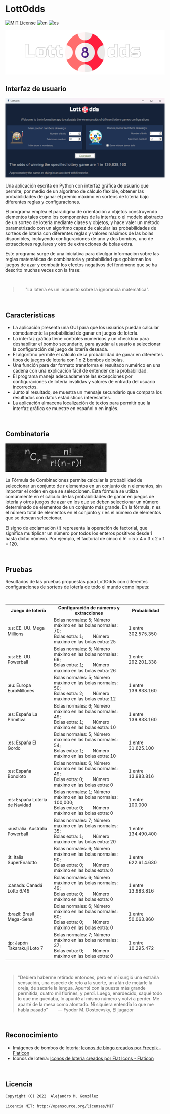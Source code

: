 LottOdds
===============
[![MIT License](https://img.shields.io/badge/License-MIT-green.svg)](https://choosealicense.com/licenses/mit/)
[![en](https://img.shields.io/badge/lang-en-red.svg)](https://github.com/alejandroMAD/LottOdds/blob/master/README.md)
[![es](https://img.shields.io/badge/lang-es-yellow.svg)](https://github.com/alejandroMAD/LottOdds/blob/master/README.es.md)

![Application logo](/lottodds_banner.png)


Interfaz de usuario
----------
![Application screenshot](/screenshot.png)

Una aplicación escrita en Python con interfaz gráfica de usuario que permite, por medio de un algoritmo de cálculo flexible,
obtener las probabilidades de ganar el premio máximo en sorteos de lotería bajo diferentes reglas y configuraciones.

El programa emplea el paradigma de orientación a objetos construyendo elementos tales como los componentes de la interfaz
o el modelo abstracto de un sorteo de lotería mediante clases y objetos, y hace valer un método parametrizado con un algoritmo
capaz de calcular las probabilidades de sorteos de lotería con diferentes reglas y valores máximos de las bolas disponibles,
incluyendo configuraciones de uno y dos bombos, uno de extracciones regulares y otro de extracciones de bolas extra.

Este programa surge de una iniciativa para divulgar información sobre las reglas matemáticas de combinatoria y probabilidad
que gobiernan los juegos de azar y combatir los efectos negativos del fenómeno que se ha descrito muchas veces con la frase:

<br/>

> &nbsp;&nbsp;&nbsp;&nbsp;&nbsp;&nbsp;"La lotería es un impuesto sobre la ignorancia matemática".

<br/>

Características
-------------------
* La aplicación presenta una GUI para que los usuarios puedan calcular cómodamente la probabilidad de ganar en juegos de lotería.
* La interfaz gráfica tiene controles numéricos y un checkbox para deshabilitar el bombo secundario, para ayudar al usuario a seleccionar la configuración del juego de lotería deseada.
* El algoritmo permite el cálculo de la probabilidad de ganar en diferentes tipos de juegos de lotería con 1 o 2 bombos de bolas.
* Una función para dar formato transforma el resultado numérico en una cadena con una explicación fácil de entender de la probabilidad.
* El programa maneja adecuadamente las excepciones por configuraciones de lotería inválidas y valores de entrada del usuario incorrectos.
* Junto al resultado, se muestra un mensaje secundario que compara los resultados con datos estadísticos interesantes.
* La aplicación almacena localización de textos para permitir que la interfaz gráfica se muestre en español o en inglés.

<br/>

Combinatoria
-------------------

![Combinations formula](/cformula.png)

La Fórmula de Combinaciones permite calcular la probabilidad de seleccionar un conjunto de r elementos en un conjunto de n elementos,
sin importar el orden en que se seleccionen. Esta fórmula se utiliza comúnmente en el cálculo de las probabilidades de ganar en juegos
de lotería y otros juegos de azar en los que se deben seleccionar un número determinado de elementos de un conjunto más grande.
En la fórmula, n es el número total de elementos en el conjunto y r es el número de elementos que se desean seleccionar.

El signo de exclamación (!) representa la operación de factorial, que significa multiplicar un número por todos los enteros positivos
desde 1 hasta dicho número. Por ejemplo, el factorial de cinco ó 5! = 5 x 4 x 3 x 2 x 1 = 120.

<br/>

Pruebas
-------------------
Resultados de las pruebas propuestas para LottOdds con diferentes configuraciones de sorteos de lotería de todo el mundo como inputs:

<br/>

<table>
  <tr>
    <td align="center"><b>Juego de lotería</b></td>
    <td align="center"><b>Configuración de números y extracciones</b></td>
    <td align="center"><b>Probabilidad</b></td>
  </tr>
  <tr>
    <td>:us: EE. UU. Mega Millions</td>
    <td>Bolas normales: 5; Número máximo en las bolas normales: 70;
        <br>Bolas extra: 1; &emsp;&nbsp;&nbsp; Número máximo en las bolas extra: 25</td>
    <td>1 entre 302.575.350</td>
  </tr>
  <tr>
    <td>:us: EE. UU. Powerball</td>
    <td>Bolas normales: 5; Número máximo en las bolas normales: 69;
        <br>Bolas extra: 1; &emsp;&nbsp;&nbsp; Número máximo en las bolas extra: 26</td>
    <td>1 entre 292.201.338</td>
  </tr>
  <tr>
    <td>:eu: Europa EuroMillones</td>
    <td>Bolas normales: 5; Número máximo en las bolas normales: 50;
        <br>Bolas extra: 2; &emsp;&nbsp;&nbsp; Número máximo en las bolas extra: 12</td>
    <td>1 entre 139.838.160</td>
  </tr>
  <tr>
    <td>:es: España La Primitiva</td>
    <td>Bolas normales: 6; Número máximo en las bolas normales: 49;
        <br>Bolas extra: 1; &emsp;&nbsp;&nbsp; Número máximo en las bolas extra: 10</td>
    <td>1 entre 139.838.160</td>
  </tr>
  <tr>
    <td>:es: España El Gordo</td>
    <td>Bolas normales: 5; Número máximo en las bolas normales: 54;
        <br>Bolas extra: 1; &emsp;&nbsp;&nbsp; Número máximo en las bolas extra: 10</td>
    <td>1 entre 31.625.100</td>
  </tr>
  <tr>
    <td>:es: España Bonoloto</td>
    <td>Bolas normales: 6; Número máximo en las bolas normales: 49;
        <br>Bolas extra: 0; &emsp;&nbsp;&nbsp; Número máximo en las bolas extra: 0</td>
    <td>1 entre 13.983.816</td>
  </tr>
  <tr>
    <td>:es: España Lotería de Navidad</td>
    <td>Bolas normales: 1; Número máximo en las bolas normales: 100,000;
        <br>Bolas extra: 0; &emsp;&nbsp;&nbsp; Número máximo en las bolas extra: 0</td>
    <td>1 entre 100.000</td>
  </tr>
  <tr>
    <td>:australia: Australia Powerball</td>
    <td>Bolas normales: 7; Número máximo en las bolas normales: 35;
        <br>Bolas extra: 1; &emsp;&nbsp;&nbsp; Número máximo en las bolas extra: 20</td>
    <td>1 entre 134.490.400</td>
  </tr>
  <tr>
    <td>:it: Italia SuperEnalotto</td>
    <td>Bolas normales: 6; Número máximo en las bolas normales: 90;
        <br>Bolas extra: 0; &emsp;&nbsp;&nbsp; Número máximo en las bolas extra: 0</td>
    <td>1 entre 622.614.630</td>
  </tr>
    <td>:canada: Canadá Lotto 6/49</td>
    <td>Bolas normales: 6; Número máximo en las bolas normales: 49;
        <br>Bolas extra: 0; &emsp;&nbsp;&nbsp; Número máximo en las bolas extra: 0</td>
    <td>1 entre 13.983.816</td>
  </tr>
  <tr>
    <td>:brazil: Brasil Mega-Sena</td>
    <td>Bolas normales: 6; Número máximo en las bolas normales: 60;
        <br>Bolas extra: 0; &emsp;&nbsp;&nbsp; Número máximo en las bolas extra: 0</td>
    <td>1 entre 50.063.860</td>
  </tr>
  <tr>
    <td>:jp: Japón Takarakuji Loto 7</td>
    <td>Bolas normales: 7; Número máximo en las bolas normales: 37;
        <br>Bolas extra: 0; &emsp;&nbsp;&nbsp; Número máximo en las bolas extra: 0</td>
    <td>1 entre 10.295.472</td>
  </tr>
</table>

<br/>

> "Debiera haberme retirado entonces, pero en mí surgió una extraña sensación, una especie de reto a la suerte, un afán de mojarle la oreja, de sacarle la lengua. Apunté con la puesta más grande permitida, cuatro mil florines, y perdí. Luego, enardecido, saqué todo lo que me quedaba, lo apunté al mismo número y volví a perder. Me aparté de la mesa como atontado. Ni siquiera entendía lo que me había pasado"
> &nbsp;&nbsp;&nbsp;&nbsp;&nbsp;&nbsp; ― Fyodor M. Dostoevsky, El jugador

<br/>

Reconocimiento
-------------------

* Imágenes de bombos de lotería: [Iconos de bingo creados por Freepik - Flaticon](https://www.flaticon.com/free-icons/bingo)
* Iconos de lotería: [Iconos de lotería creados por Flat Icons - Flaticon](https://www.flaticon.com/free-icons/lottery)

<br/>

Licencia
--------
    Copyright (C) 2022  Alejandro M. González
    
    Licencia MIT: http://opensource.org/licenses/MIT

